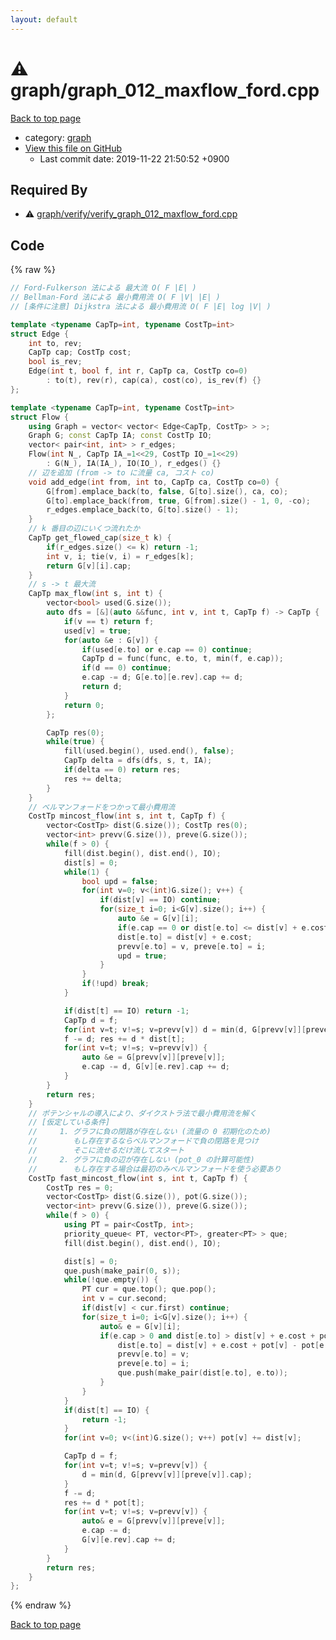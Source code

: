 ```yaml
---
layout: default
---
```


<!-- mathjax config similar to math.stackexchange -->
<script type="text/javascript" async
  src="https://cdnjs.cloudflare.com/ajax/libs/mathjax/2.7.5/MathJax.js?config=TeX-MML-AM_CHTML">
</script>
<script type="text/x-mathjax-config">
  MathJax.Hub.Config({
    TeX: { equationNumbers: { autoNumber: "AMS" }},
    tex2jax: {
      inlineMath: [ ['$','$'] ],
      processEscapes: true
    },
    "HTML-CSS": { matchFontHeight: false },
    displayAlign: "left",
    displayIndent: "2em"
  });
</script>

<script type="text/javascript" src="https://cdnjs.cloudflare.com/ajax/libs/jquery/3.4.1/jquery.min.js"></script>
<script src="https://cdn.jsdelivr.net/npm/jquery-balloon-js@1.1.2/jquery.balloon.min.js" integrity="sha256-ZEYs9VrgAeNuPvs15E39OsyOJaIkXEEt10fzxJ20+2I=" crossorigin="anonymous"></script>
<script type="text/javascript" src="../../assets/js/copy-button.js"></script>
<link rel="stylesheet" href="../../assets/css/copy-button.css" />


# :warning: graph/graph_012_maxflow_ford.cpp
<a href="../../index.html">Back to top page</a>

* category: <a href="../../index.html#f8b0b924ebd7046dbfa85a856e4682c8">graph</a>
* <a href="{{ site.github.repository_url }}/blob/master/graph/graph_012_maxflow_ford.cpp">View this file on GitHub</a>
    - Last commit date: 2019-11-22 21:50:52 +0900




## Required By
* :warning: <a href="verify/verify_graph_012_maxflow_ford.cpp.html">graph/verify/verify_graph_012_maxflow_ford.cpp</a>


## Code
{% raw %}
```cpp
// Ford-Fulkerson 法による 最大流 O( F |E| )
// Bellman-Ford 法による 最小費用流 O( F |V| |E| )
// [条件に注意] Dijkstra 法による 最小費用流 O( F |E| log |V| )

template <typename CapTp=int, typename CostTp=int>
struct Edge {
    int to, rev;
    CapTp cap; CostTp cost;
    bool is_rev;
    Edge(int t, bool f, int r, CapTp ca, CostTp co=0)
        : to(t), rev(r), cap(ca), cost(co), is_rev(f) {}
};

template <typename CapTp=int, typename CostTp=int>
struct Flow {
    using Graph = vector< vector< Edge<CapTp, CostTp> > >;
    Graph G; const CapTp IA; const CostTp IO;
    vector< pair<int, int> > r_edges;
    Flow(int N_, CapTp IA_=1<<29, CostTp IO_=1<<29)
        : G(N_), IA(IA_), IO(IO_), r_edges() {}
    // 辺を追加 (from -> to に流量 ca, コスト co)
    void add_edge(int from, int to, CapTp ca, CostTp co=0) {
        G[from].emplace_back(to, false, G[to].size(), ca, co);
        G[to].emplace_back(from, true, G[from].size() - 1, 0, -co);
        r_edges.emplace_back(to, G[to].size() - 1);
    }
    // k 番目の辺にいくつ流れたか
    CapTp get_flowed_cap(size_t k) {
        if(r_edges.size() <= k) return -1;
        int v, i; tie(v, i) = r_edges[k];
        return G[v][i].cap;
    }
    // s -> t 最大流
    CapTp max_flow(int s, int t) {
        vector<bool> used(G.size());
        auto dfs = [&](auto &&func, int v, int t, CapTp f) -> CapTp {
            if(v == t) return f;
            used[v] = true;
            for(auto &e : G[v]) {
                if(used[e.to] or e.cap == 0) continue;
                CapTp d = func(func, e.to, t, min(f, e.cap));
                if(d == 0) continue;
                e.cap -= d; G[e.to][e.rev].cap += d;
                return d;
            }
            return 0;
        };

        CapTp res(0);
        while(true) {
            fill(used.begin(), used.end(), false);
            CapTp delta = dfs(dfs, s, t, IA);
            if(delta == 0) return res;
            res += delta;
        }
    }
    // ベルマンフォードをつかって最小費用流
    CostTp mincost_flow(int s, int t, CapTp f) {
        vector<CostTp> dist(G.size()); CostTp res(0);
        vector<int> prevv(G.size()), preve(G.size());
        while(f > 0) {
            fill(dist.begin(), dist.end(), IO);
            dist[s] = 0;
            while(1) {
                bool upd = false;
                for(int v=0; v<(int)G.size(); v++) {
                    if(dist[v] == IO) continue;
                    for(size_t i=0; i<G[v].size(); i++) {
                        auto &e = G[v][i];
                        if(e.cap == 0 or dist[e.to] <= dist[v] + e.cost) continue;
                        dist[e.to] = dist[v] + e.cost;
                        prevv[e.to] = v, preve[e.to] = i;
                        upd = true;
                    }
                }
                if(!upd) break;
            }

            if(dist[t] == IO) return -1;
            CapTp d = f;
            for(int v=t; v!=s; v=prevv[v]) d = min(d, G[prevv[v]][preve[v]].cap);
            f -= d; res += d * dist[t];
            for(int v=t; v!=s; v=prevv[v]) {
                auto &e = G[prevv[v]][preve[v]];
                e.cap -= d, G[v][e.rev].cap += d;
            }
        }
        return res;
    }
    // ポテンシャルの導入により、ダイクストラ法で最小費用流を解く
    // [仮定している条件]
    //     1. グラフに負の閉路が存在しない (流量の 0 初期化のため)
    //        もし存在するならベルマンフォードで負の閉路を見つけ
    //        そこに流せるだけ流してスタート
    //     2. グラフに負の辺が存在しない (pot_0 の計算可能性)
    //        もし存在する場合は最初のみベルマンフォードを使う必要あり
    CostTp fast_mincost_flow(int s, int t, CapTp f) {
        CostTp res = 0;
        vector<CostTp> dist(G.size()), pot(G.size());
        vector<int> prevv(G.size()), preve(G.size());
        while(f > 0) {
            using PT = pair<CostTp, int>;
            priority_queue< PT, vector<PT>, greater<PT> > que;
            fill(dist.begin(), dist.end(), IO);

            dist[s] = 0;
            que.push(make_pair(0, s));
            while(!que.empty()) {
                PT cur = que.top(); que.pop();
                int v = cur.second;
                if(dist[v] < cur.first) continue;
                for(size_t i=0; i<G[v].size(); i++) {
                    auto& e = G[v][i];
                    if(e.cap > 0 and dist[e.to] > dist[v] + e.cost + pot[v] - pot[e.to]) {
                        dist[e.to] = dist[v] + e.cost + pot[v] - pot[e.to];
                        prevv[e.to] = v;
                        preve[e.to] = i;
                        que.push(make_pair(dist[e.to], e.to));
                    }
                }
            }
            if(dist[t] == IO) {
                return -1;
            }
            for(int v=0; v<(int)G.size(); v++) pot[v] += dist[v];

            CapTp d = f;
            for(int v=t; v!=s; v=prevv[v]) {
                d = min(d, G[prevv[v]][preve[v]].cap);
            }
            f -= d;
            res += d * pot[t];
            for(int v=t; v!=s; v=prevv[v]) {
                auto& e = G[prevv[v]][preve[v]];
                e.cap -= d;
                G[v][e.rev].cap += d;
            }
        }
        return res;
    }    
};

```
{% endraw %}

<a href="../../index.html">Back to top page</a>

